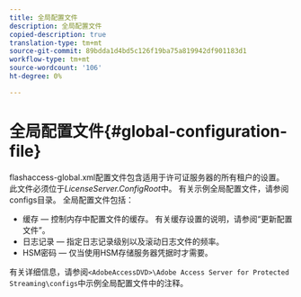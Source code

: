 ```yaml
---
title: 全局配置文件
description: 全局配置文件
copied-description: true
translation-type: tm+mt
source-git-commit: 89bdda1d4bd5c126f19ba75a819942df901183d1
workflow-type: tm+mt
source-wordcount: '106'
ht-degree: 0%

---
```



# 全局配置文件{#global-configuration-file}

flashaccess-global.xml配置文件包含适用于许可证服务器的所有租户的设置。 此文件必须位于&#x200B;*LicenseServer.ConfigRoot*&#x200B;中。 有关示例全局配置文件，请参阅configs目录。 全局配置文件包括：

* 缓存 — 控制内存中配置文件的缓存。 有关缓存设置的说明，请参阅“更新配置文件”。
* 日志记录 — 指定日志记录级别以及滚动日志文件的频率。
* HSM密码 — 仅当使用HSM存储服务器凭据时才需要。

有关详细信息，请参阅`<AdobeAccessDVD>\Adobe Access Server for Protected Streaming\configs`中示例全局配置文件中的注释。
